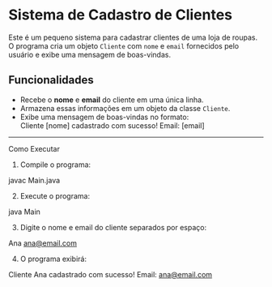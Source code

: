 # Sistema de Cadastro de Clientes

Este é um pequeno sistema para cadastrar clientes de uma loja de roupas.  
O programa cria um objeto `Cliente` com `nome` e `email` fornecidos pelo usuário e exibe uma mensagem de boas-vindas.

## Funcionalidades

- Recebe o **nome** e **email** do cliente em uma única linha.
- Armazena essas informações em um objeto da classe `Cliente`.
- Exibe uma mensagem de boas-vindas no formato:  
Cliente [nome] cadastrado com sucesso! Email: [email]

---

Como Executar

1. Compile o programa:

javac Main.java

2. Execute o programa:

java Main

3. Digite o nome e email do cliente separados por espaço:

Ana ana@email.com

4. O programa exibirá:

Cliente Ana cadastrado com sucesso! Email: ana@email.com
